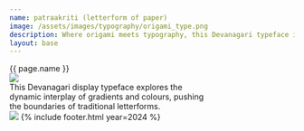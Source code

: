 ```yaml
---
name: patraakriti (letterform of paper)
image: /assets/images/typography/origami_type.png
description: Where origami meets typography, this Devanagari typeface is in the making. 
layout: base
---
```

<div class="lg:text-[96px] md:text-[96px] text-[50px] flex justify-center items-center min-h-[145px] italic">
    {{ page.name }}
</div>
<img class="w-full h-full object-cover" src="{{site.baseurl}}assets/images/typography/kagaz_54.png" />
<div class="text-[36px] h-[200px] flex justify-center items-center leading-10 text-center my-20">
    This Devanagari display typeface explores the <br> dynamic interplay of gradients and colours, pushing <br> the boundaries of traditional letterforms.
</div>
<img class="w-full h-full object-cover" src="{{site.baseurl}}assets/images/typography/website_21_1.png" />
{% include footer.html year=2024 %}